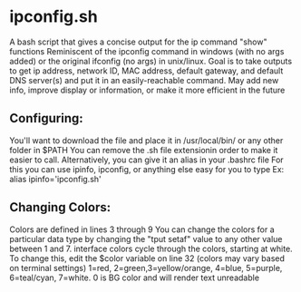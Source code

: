 # ipconfig.sh
A bash script that gives a concise output for the ip command "show" functions
Reminiscent of the ipconfig command in windows (with no args added) or the original ifconfig (no args) in unix/linux.
Goal is to take outputs to get ip address, network ID, MAC address, default gateway, and default DNS server(s) and put it in an easily-reachable command.
May add new info, improve display or information, or make it more efficient in the future

## Configuring:
You'll want to download the file and place it in /usr/local/bin/ or any other folder in $PATH
You can remove the .sh file extensionin order to make it easier to call.
Alternatively, you can give it an alias in your .bashrc file
For this you can use ipinfo, ipconfig, or anything else easy for you to type
    Ex:   alias ipinfo='ipconfig.sh'

## Changing Colors:
Colors are defined in lines 3 through 9
You can change the colors for a particular data type by changing the "tput setaf" value to any other value between 1 and 7.
interface colors cycle through the colors, starting at white.  To change this, edit the $color variable on line 32
(colors may vary based on terminal settings)
1=red, 2=green,3=yellow/orange, 4=blue, 5=purple, 6=teal/cyan, 7=white.  0 is BG color and will render text unreadable
